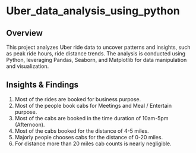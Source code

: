 # Uber_data_analysis_using_python
## Overview

This project analyzes Uber ride data to uncover patterns and insights, such as peak ride hours, ride distance trends. The analysis is conducted using Python, leveraging Pandas, Seaborn, and Matplotlib for data manipulation and visualization.

## Insights & Findings
1. Most of the rides are booked for business purpose.
2. Most of the people book cabs for Meetings and Meal / Entertain purpose.
3. Most of the cabs are booked in the time duration of 10am-5pm (Afternoon).
4. Most of the cabs booked for the distance of 4-5 miles.
5. Majorly people chooses cabs for the distance of 0-20 miles.
6. For distance more than 20 miles cab counts is nearly negligible.
